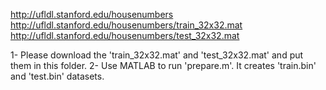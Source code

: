 http://ufldl.stanford.edu/housenumbers
http://ufldl.stanford.edu/housenumbers/train_32x32.mat
http://ufldl.stanford.edu/housenumbers/test_32x32.mat

1- Please download the 'train_32x32.mat' and 'test_32x32.mat' and put them in this folder.
2- Use MATLAB to run 'prepare.m'. It creates 'train.bin' and 'test.bin' datasets.
